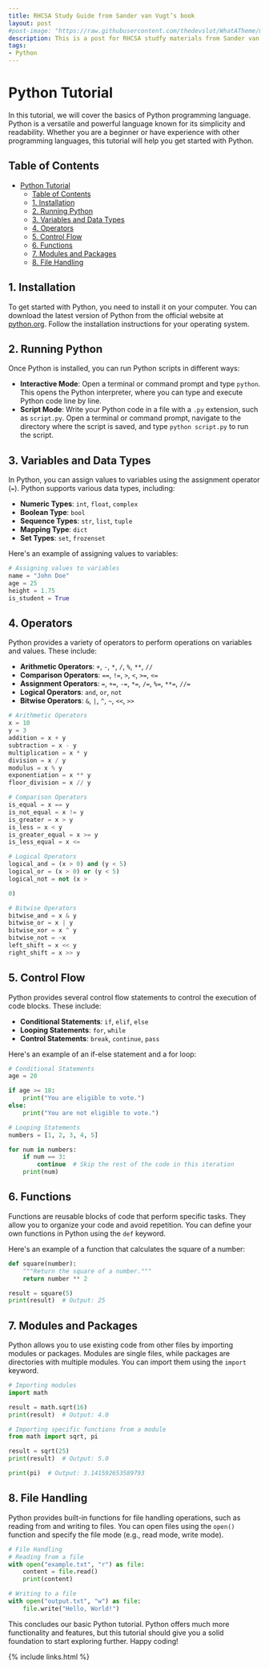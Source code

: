 ```yaml
---
title: RHCSA Study Guide from Sander van Vugt’s book
layout: post
#post-image: "https://raw.githubusercontent.com/thedevslot/WhatATheme/master/assets/images/What%20is%20Jekyll%20and%20How%20to%20use%20it.png?token=AHMQUELVG36IDSA4SZEZ5P26Z64IW"
description: This is a post for RHCSA studfy materials from Sander van Vugt’s book
tags:
- Python
---
```

# Python Tutorial

In this tutorial, we will cover the basics of Python programming language. Python is a versatile and powerful language known for its simplicity and readability. Whether you are a beginner or have experience with other programming languages, this tutorial will help you get started with Python.

## Table of Contents
- [Python Tutorial](#python-tutorial)
  - [Table of Contents](#table-of-contents)
  - [1. Installation ](#1-installation-)
  - [2. Running Python ](#2-running-python-)
  - [3. Variables and Data Types ](#3-variables-and-data-types-)
  - [4. Operators ](#4-operators-)
  - [5. Control Flow ](#5-control-flow-)
  - [6. Functions ](#6-functions-)
  - [7. Modules and Packages ](#7-modules-and-packages-)
  - [8. File Handling ](#8-file-handling-)

## 1. Installation <a name="installation"></a>

To get started with Python, you need to install it on your computer. You can download the latest version of Python from the official website at [python.org](https://www.python.org). Follow the installation instructions for your operating system.

## 2. Running Python <a name="running-python"></a>

Once Python is installed, you can run Python scripts in different ways:
- **Interactive Mode**: Open a terminal or command prompt and type `python`. This opens the Python interpreter, where you can type and execute Python code line by line.
- **Script Mode**: Write your Python code in a file with a `.py` extension, such as `script.py`. Open a terminal or command prompt, navigate to the directory where the script is saved, and type `python script.py` to run the script.

## 3. Variables and Data Types <a name="variables-and-data-types"></a>

In Python, you can assign values to variables using the assignment operator (`=`). Python supports various data types, including:

- **Numeric Types**: `int`, `float`, `complex`
- **Boolean Type**: `bool`
- **Sequence Types**: `str`, `list`, `tuple`
- **Mapping Type**: `dict`
- **Set Types**: `set`, `frozenset`

Here's an example of assigning values to variables:

```python
# Assigning values to variables
name = "John Doe"
age = 25
height = 1.75
is_student = True
```

## 4. Operators <a name="operators"></a>

Python provides a variety of operators to perform operations on variables and values. These include:

- **Arithmetic Operators**: `+`, `-`, `*`, `/`, `%`, `**`, `//`
- **Comparison Operators**: `==`, `!=`, `>`, `<`, `>=`, `<=`
- **Assignment Operators**: `=`, `+=`, `-=`, `*=`, `/=`, `%=`, `**=`, `//=`
- **Logical Operators**: `and`, `or`, `not`
- **Bitwise Operators**: `&`, `|`, `^`, `~`, `<<`, `>>`

```python
# Arithmetic Operators
x = 10
y = 3
addition = x + y
subtraction = x - y
multiplication = x * y
division = x / y
modulus = x % y
exponentiation = x ** y
floor_division = x // y

# Comparison Operators
is_equal = x == y
is_not_equal = x != y
is_greater = x > y
is_less = x < y
is_greater_equal = x >= y
is_less_equal = x <=

# Logical Operators
logical_and = (x > 0) and (y < 5)
logical_or = (x > 0) or (y < 5)
logical_not = not (x > 

0)

# Bitwise Operators
bitwise_and = x & y
bitwise_or = x | y
bitwise_xor = x ^ y
bitwise_not = ~x
left_shift = x << y
right_shift = x >> y
```

## 5. Control Flow <a name="control-flow"></a>

Python provides several control flow statements to control the execution of code blocks. These include:

- **Conditional Statements**: `if`, `elif`, `else`
- **Looping Statements**: `for`, `while`
- **Control Statements**: `break`, `continue`, `pass`

Here's an example of an if-else statement and a for loop:

```python
# Conditional Statements
age = 20

if age >= 18:
    print("You are eligible to vote.")
else:
    print("You are not eligible to vote.")

# Looping Statements
numbers = [1, 2, 3, 4, 5]

for num in numbers:
    if num == 3:
        continue  # Skip the rest of the code in this iteration
    print(num)

```

## 6. Functions <a name="functions"></a>

Functions are reusable blocks of code that perform specific tasks. They allow you to organize your code and avoid repetition. You can define your own functions in Python using the `def` keyword.

Here's an example of a function that calculates the square of a number:

```python
def square(number):
    """Return the square of a number."""
    return number ** 2

result = square(5)
print(result)  # Output: 25
```

## 7. Modules and Packages <a name="modules-and-packages"></a>

Python allows you to use existing code from other files by importing modules or packages. Modules are single files, while packages are directories with multiple modules. You can import them using the `import` keyword.

```python
# Importing modules
import math

result = math.sqrt(16)
print(result)  # Output: 4.0

# Importing specific functions from a module
from math import sqrt, pi

result = sqrt(25)
print(result)  # Output: 5.0

print(pi)  # Output: 3.141592653589793
```

## 8. File Handling <a name="file-handling"></a>

Python provides built-in functions for file handling operations, such as reading from and writing to files. You can open files using the `open()` function and specify the file mode (e.g., read mode, write mode).

```python
# File Handling
# Reading from a file
with open("example.txt", "r") as file:
    content = file.read()
    print(content)

# Writing to a file
with open("output.txt", "w") as file:
    file.write("Hello, World!")
```

This concludes our basic Python tutorial. Python offers much more functionality and features, but this tutorial should give you a solid foundation to start exploring further. Happy coding!

{% include links.html %}
